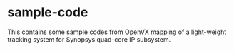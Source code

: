 # sample-code
This contains some sample codes from OpenVX mapping of a light-weight tracking system for Synopsys quad-core IP subsystem.
